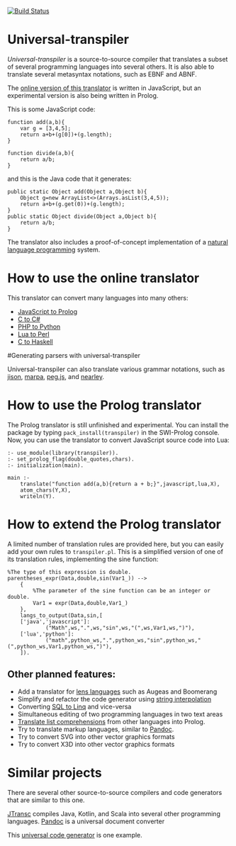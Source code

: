 [![Build Status](https://api.travis-ci.org/jarble/transpiler.svg)](https://travis-ci.org/jarble/transpiler)

# Universal-transpiler

*Universal-transpiler* is a source-to-source compiler that translates a subset of several programming languages into several others.
It is also able to translate several metasyntax notations, such as EBNF and ABNF.

The [online version of this translator](https://jarble.github.io/transpiler/javascript/js_transpiler/test_parser.html#%7B%22inputText%22%3A%22function%20add(a%2Cb)%7B%5Cn%5Ctvar%20g%20%3D%20%5B3%2C4%2C5%5D%3B%5Cn%5Ctreturn%20a%2Bb%2B(g%5B0%5D)%2B(g.length)%3B%5Cn%7D%5Cn%5Cnfunction%20divide(a%2Cb)%7B%5Cn%5Ctreturn%20a%2Fb%3B%5Cn%7D%22%2C%22inputLang%22%3A%22javascript%22%2C%22outputLang%22%3A%22python%22%7D) is written in JavaScript, but an experimental version is also being written in Prolog.

This is some JavaScript code:

	function add(a,b){
		var g = [3,4,5];
		return a+b+(g[0])+(g.length);
	}

	function divide(a,b){
		return a/b;
	}

and this is the Java code that it generates:

	public static Object add(Object a,Object b){
		Object g=new ArrayList<>(Arrays.asList(3,4,5));
		return a+b+(g.get(0))+(g.length);
	}
	public static Object divide(Object a,Object b){
		return a/b;
	}

The translator also includes a proof-of-concept implementation of a [natural language programming](file:///C:/Users/jarbl/Dropbox/All%20source%20code%20goes%20here%20-%20don't%20put%20this%20folder%20inside%20any%20other%20folder/Prolog%20projects/universal-transpiler/javascript/js_transpiler/to_do_list.html#%7B%22inputText%22%3A%22product%20of%20A%20and%20B%20means%20A%20*%20B.%5Cnquotient%20of%20A%20and%20B%20means%20A%20%2F%20B.%5Cnbigger%20means%20greater.%5Cngreater%20means%20more.%5CnA%20is%20no%20B%20than%20C%20means%20A%20is%20not%20B%20than%20C.%5CnA%20is%20more%20than%20B%20means%20A%20%3E%20B.%5CnA%20is%20less%20than%20B%20means%20A%20%3C%20B.%5CnA%20plus%20B%20means%20A%20%2B%20B.%5CnA%20or%20B%20means%20A%20%7C%7C%20B.%5CnA%20and%20B%20means%20A%20%26%26%20B.%5CnA%20is%20equal%20to%20B%20means%20A%20equals%20B.%5CnA%20equals%20B%20means%20A%20%3D%3D%20B.%5CnA%20minus%20B%20means%20A%20-%20B.%5CnA%20is%20not%20equal%20to%20B%20means%20A%20!%3D%20B.%5CnX%20is%20a%20Y%20means%20isa%7BX%2CY%7D.%5CnA%20is%20B%20means%20A%20%3D%3D%20B.%5CnA%20is%20not%20a%20B%20means%20(A%20is%20a%20B)%20is%20false.%5CnA%20is%20not%20more%20than%20B%20means%20A%20%3C%3D%20B.%5CnA%20is%20not%20less%20than%20B%20means%20A%20%3E%3D%20B.%5Cna%20%3D%201.%5Cnb%20%3D%202.%5Cn%5Cna4%20%3D%20(the%20quotient%20of%20a%20and%20b)%20plus%20(the%20product%20of%20a%20and%20b)%20is%20not%20less%20%20than%20100.%22%2C%22inputLang%22%3A%22english%22%2C%22outputLang%22%3A%22python%22%7D) system.

# How to use the online translator

This translator can convert many languages into many others:

* [JavaScript to Prolog](https://jarble.github.io/transpiler/javascript/js_transpiler/test_parser.html#%7B%22inputText%22%3A%22function%20is_an_animal(thing)%7B%5Cn%20%20%20%20return%20%5B%5C%22dog%5C%22%2C%5C%22horse%5C%22%2C%5C%22cat%5C%22%5D.indexOf(thing)%20!%3D%3D%20-1%3B%5Cn%7D%22%2C%22inputLang%22%3A%22javascript%22%2C%22outputLang%22%3A%22prolog%22%7D)
* [C to C#](https://jarble.github.io/transpiler/javascript/js_transpiler/test_parser.html#%7B%22inputText%22%3A%22int%20add(int%20a%2C%20int%20b)%7B%5Cn%20%20%20%20return%20a%20%2B%20b%3B%5Cn%7D%22%2C%22inputLang%22%3A%22c%22%2C%22outputLang%22%3A%22c%23%22%7D)
* [PHP to Python](https://jarble.github.io/transpiler/javascript/js_transpiler/test_parser.html#%7B%22inputText%22%3A%22function%20add(%24a%2C%24b)%7B%5Cn%20%20%20%20return%20%24a%2B%24b%3B%5Cn%7D%22%2C%22inputLang%22%3A%22php%22%2C%22outputLang%22%3A%22python%22%7D)
* [Lua to Perl](https://jarble.github.io/transpiler/javascript/js_transpiler/test_parser.html#%7B%22inputText%22%3A%22function%20add(a%2Cb)%20%5Cn%20%20%20%20return%20a%2Bb%5Cnend%22%2C%22inputLang%22%3A%22lua%22%2C%22outputLang%22%3A%22perl%22%7D)
* [C to Haskell](https://jarble.github.io/transpiler/javascript/js_transpiler/test_parser.html#%7B%22inputText%22%3A%22int%20add(int%20a%2C%20int%20b)%7B%5Cn%20%20%20%20return%20a%20%2B%20b%3B%5Cn%7D%22%2C%22inputLang%22%3A%22c%22%2C%22outputLang%22%3A%22haskell%22%7D)

#Generating parsers with universal-transpiler

Universal-transpiler can also translate various grammar notations, such as [jison](https://jarble.github.io/transpiler/javascript/js_transpiler/test_parser.html#%7B%22inputText%22%3A%22add_or_subtract%3A%20symbol%20%5C%22%2B%5C%22%20symbol%20%7C%20symbol%20%5C%22-%5C%22%20symbol%3B%22%2C%22inputLang%22%3A%22jison%22%2C%22outputLang%22%3A%22lpeg%22%7D), [marpa](https://jarble.github.io/transpiler/javascript/js_transpiler/test_parser.html#%7B%22inputText%22%3A%22add_or_subtract%3A%20symbol%20%5C%22%2B%5C%22%20symbol%20%7C%20symbol%20%5C%22-%5C%22%20symbol%3B%22%2C%22inputLang%22%3A%22jison%22%2C%22outputLang%22%3A%22marpa%22%7D), [peg.js](https://jarble.github.io/transpiler/javascript/js_transpiler/test_parser.html#%7B%22inputText%22%3A%22add_or_subtract%3A%20symbol%20%5C%22%2B%5C%22%20symbol%20%7C%20symbol%20%5C%22-%5C%22%20symbol%3B%22%2C%22inputLang%22%3A%22jison%22%2C%22outputLang%22%3A%22peg.js%22%7D), and [nearley](file:///C:/Users/jarbl/Dropbox/All%20source%20code%20goes%20here%20-%20don't%20put%20this%20folder%20inside%20any%20other%20folder/Prolog%20projects/universal-transpiler/javascript/js_transpiler/test_parser.html#%7B%22inputText%22%3A%22add_or_subtract%3A%20symbol%20%5C%22%2B%5C%22%20symbol%20%7C%20symbol%20%5C%22-%5C%22%20symbol%3B%22%2C%22inputLang%22%3A%22jison%22%2C%22outputLang%22%3A%22nearley%22%7D).

# How to use the Prolog translator

The Prolog translator is still unfinished and experimental. You can install the package by typing `pack_install(transpiler)` in the SWI-Prolog console.
Now, you can use the translator to convert JavaScript source code into Lua:

	:- use_module(library(transpiler)).
	:- set_prolog_flag(double_quotes,chars).
	:- initialization(main).

	main :- 
		translate("function add(a,b){return a + b;}",javascript,lua,X),
		atom_chars(Y,X),
		writeln(Y).


# How to extend the Prolog translator

A limited number of translation rules are provided here, but you can easily add your own rules to `transpiler.pl`.
This is a simplified version of one of its translation rules, implementing the sine function:

	%The type of this expression is double.
	parentheses_expr(Data,double,sin(Var1_)) -->
        {
			%The parameter of the sine function can be an integer or double.
			Var1 = expr(Data,double,Var1_)
		},
        langs_to_output(Data,sin,[
        ['java','javascript']:
                ("Math",ws,".",ws,"sin",ws,"(",ws,Var1,ws,")"),
        ['lua','python']:
                ("math",python_ws,".",python_ws,"sin",python_ws,"(",python_ws,Var1,python_ws,")"),
        ]).

## Other planned features:
* Add a translator for [lens languages](https://www.google.com/search?q=%22lens+language%22+programming) such as Augeas and Boomerang
* Simplify and refactor the code generator using [string interpolation](https://stackoverflow.com/questions/1408289/how-can-i-do-string-interpolation-in-javascript)
* Converting [SQL to Linq](https://stackoverflow.com/questions/296972/sql-to-linq-tool) and vice-versa
* Simultaneous editing of two programming languages in two text areas
* [Translate list comprehensions](https://stackoverflow.com/questions/23035186/translate-list-comprehension-to-prolog) from other languages into Prolog.
* Try to translate markup languages, similar to [Pandoc](https://pandoc.org/index.html).
* Try to convert SVG into other vector graphics formats
* Try to convert X3D into other vector graphics formats

# Similar projects
There are several other source-to-source compilers and code generators that are similar to this one.

[JTransc](https://github.com/jtransc/jtransc) compiles Java, Kotlin, and Scala into several other programming languages.
[Pandoc](https://pandoc.org/index.html) is a universal document converter

This [universal code generator](http://codeworker.free.fr/) is one example.
